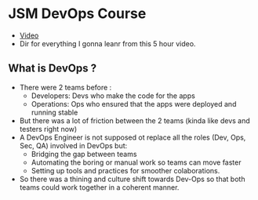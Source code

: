 # JSM DevOps Course

- [Video](https://www.youtube.com/watch?v=H5FAxTBuNM8)
- Dir for everything I gonna leanr from this 5 hour video.

## What is DevOps ?

- There were 2 teams before :
    - Developers: Devs who make the code for the apps
    - Operations: Ops who ensured that the apps were deployed and running stable
- But there was a lot of friction between the 2 teams (kinda like devs and testers right now)
- A DevOps Engineer is not supposed ot replace all the roles (Dev, Ops, Sec, QA) involved in DevOps but:
    - Bridging the gap between teams
    - Automating the boring or manual work so teams can move faster
    - Setting up tools and practices for smoother colaborations.
- So there was a thining and culture shift towards Dev-Ops so that both teams could work together in a coherent manner.
